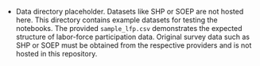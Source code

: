 - Data directory placeholder. Datasets like SHP or SOEP are not hosted here.
This directory contains example datasets for testing the notebooks.
The provided `sample_lfp.csv` demonstrates the expected structure of labor-force
participation data. Original survey data such as SHP or SOEP must be obtained
from the respective providers and is not hosted in this repository.

